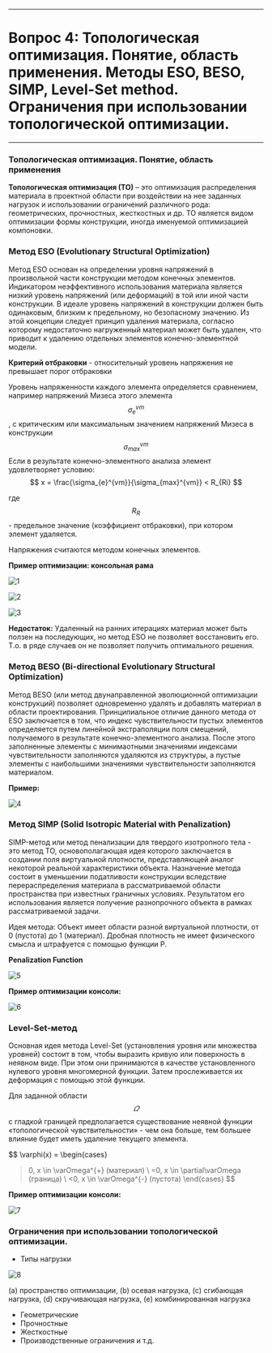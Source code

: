 ___
# Вопрос 4: Топологическая оптимизация. Понятие, область применения. Методы ESO, BESO, SIMP, Level-Set method. Ограничения при использовании топологической оптимизации.
___

### Топологическая оптимизация. Понятие, область применения

**Топологическая оптимизация (ТО)** – это оптимизация распределения материала в проектной области при воздействии на нее заданных нагрузок и использовании ограничений различного рода:  геометрических, прочностных, жесткостных и др. ТО является видом оптимизации формы конструкции, иногда именуемой оптимизацией компоновки.

### Метод ESO (Evolutionary Structural Optimization)

Метод ESO основан на определении уровня напряжений в произвольной части конструкции методом конечных элементов. Индикатором неэффективного использования материала является низкий уровень напряжений (или деформаций) в той или иной части конструкции.
В идеале уровень напряжений в конструкции должен быть одинаковым, близким к предельному, но безопасному значению.
Из этой концепции следует принцип удаления материала, согласно которому недостаточно нагруженный материал может быть удален, что приводит к удалению отдельных элементов конечно-элементной модели.

**Критерий отбраковки** - относительный уровень напряжения не превышает порог отбраковки

Уровень напряженности каждого элемента определяется сравнением, например напряжений Мизеса этого элемента $$ \sigma_{e}^{vm} $$, с критическим или максимальным значением напряжений Мизеса в конструкции $$ \sigma_{max}^{vm} $$
Если в результате конечно-элементного анализа элемент удовлетворяет условию:
$$
x = \frac{\sigma_{e}^{vm}}{\sigma_{max}^{vm}} < R_{Ri}
$$

где $$ R_{R} $$ - предельное значение (коэффициент отбраковки), при котором элемент удаляется.

Напряжения считаются методом конечных элементов.

**Пример оптимизации: консольная рама**

![1](../resources/imgs/4_1.jpg)

![2](../resources/imgs/4_2.jpg)

![3](../resources/imgs/4_3.jpg)

**Недостаток:** Удаленный на ранних итерациях материал может быть ползен на последующих, но метод ESO не позволяет восстановить его. Т.о. в ряде случаев он не позволяет получить оптимального решения.

### Метод BESO (Bi-directional Evolutionary Structural Optimization)

Метод BESO (или метод двунаправленной эволюционной оптимизации конструкций) позволяет одновременно удалять и добавлять материал в области проектирования. Принципиальное отличие данного метода от ESO заключается в том, что индекс чувствительности пустых элементов определяется путем линейной экстраполяции поля смещений, получаемого в результате конечно-элементного анализа. После этого заполненные элементы с минимаотными значениями индексами чувствительности заполняются удаляются из структуры, а пустые элементы с наибольшими значениями чувствительности заполняются материалом.

**Пример:**

![4](../resources/imgs/4_4.jpg)

### Метод SIMP (Solid Isotropic Material with Penalization)

SIMP-метод или метод пенализации для твердого изотропного тела - это метод ТО, основополагающая идея которого заключается в создании поля виртуальной плотности, представляющей аналог некоторой реальной характеристики объекта. Назначение метода состоит в уменьшении податливости конструкции вследствие перераспределения материала в рассматриваемой области пространства при известных граничных условиях. Результатом его использования является получение разнопрочного объекта в рамках рассматриваемой задачи.

Идея метода:
Объект имеет области разной виртуальной плотности, от 0 (пустота) до 1 (материал).
Дробная плотность не имеет физического смысла и штрафуется с помощью функции P.

**Penalization Function**

![5](../resources/imgs/4_5.jpg)

**Пример оптимизации консоли:**

![6](../resources/imgs/4_6.jpg)

### Level-Set-метод

Основная идея метода Level-Set (установления уровня или множества уровней) состоит в том, чтобы выразить кривую или поверхность в неявном виде. При этом они принимаются в качестве установленного нулевого уровня многомерной функции. Затем прослеживается их деформация с помощью этой функции.

Для заданной области $$\varOmega$$ с гладкой границей предполагается существование неявной функции «топологической чувствительности» - чем она больше, тем большее влияние будет иметь удаление текущего элемента.

$$
\varphi(x) = \begin{cases}
   >0, x \in \varOmega^{+} (материал) \\
   =0, x \in \partial\varOmega (граница)  \\
   <0, x \in \varOmega^{-} (пустота) 
\end{cases}
$$

**Пример оптимизации консоли:**

![7](../resources/imgs/4_7.jpg)

### Ограничения при использовании топологической оптимизации.

* Типы нагрузки

![8](../resources/imgs/4_8.jpg)

(a) пространство оптимизации, (b) осевая нагрузка, (c) сгибающая нагрузка, (d) скручивающая нагрузка, (e) комбинированная нагрузка

* Геометрические
* Прочностные
* Жесткостные
* Производственные ограничения
и т.д.